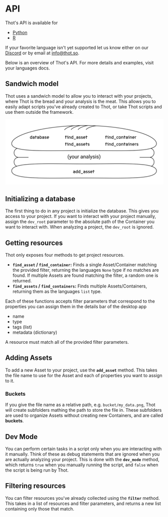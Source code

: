 # API
Thot's API is available for
+ [Python](python)
+ [R](r)

If your favorite language isn't yet supported let us know either on our [Discord](https://discord.gg/Kv2c5XynfV) or by email at <info@thot.so>.

Below is an overview of Thot's API. For more details and examples, visit your languages docs.

## Sandwich model
Thot uses a sandwich model to allow you to interact with your projects, where Thot is the bread and your analysis is the meat.
This allows you to easily adapt scripts you've already created to Thot, or take Thot scripts and use them outside the framework.

![Thot's API sandwich model](images/sandwich_model.png)

## Initializing a database
The first thing to do in any project is initialize the database. This gives you access to your project.
If you want to interact with your project manually, assign the `dev_root` parameter to the absolute path of the Container you want to interact with. When analyzing a project, the `dev_root` is ignored.

## Getting resources
Thot only exposes four methods to get project resources.
+ **`find_asset` / `find_container`:** Finds a single Asset/Container matching the provided filter, returning the languages `None` type if no matches are found.
If multiple Assets are found matching the filter, a random one is returned.
+ **`find_assets` / `find_containers`:** Finds multiple Assets/Containers, returning them as the languages `list` type.

Each of these functions accepts filter parameters that correspond to the properties you can assign them in the details bar of the desktop app
+ name 
+ type
+ tags (list)
+ metadata (dictionary)

A resource must match all of the provided filter parameters.

## Adding Assets
To add a new Asset to your project, use the **`add_asset`** method.
This takes the file name to use for the Asset and each of properties you want to assign to it.

### Buckets
If you give the file name as a relative path, e.g. `bucket/my_data.png`, Thot will create subfolders mathing the path to store the file in. These subfolders are used to organize Assets without creating new Containers, and are called **buckets**.

## Dev Mode
You can perform certain tasks in a script only when you are interacting with it manually.
Think of these as debug statements that are ignored when you are actually analyzing your project.
This is done with the **`dev_mode`** method, which returns `true` when you manually running the script, and `false` when the script is being run by Thot.

## Filtering resources
You can filter resources you've already collected using the **`filter`** method. This takes in a list of resources and filter parameters, and returns a new list containing only those that match.
